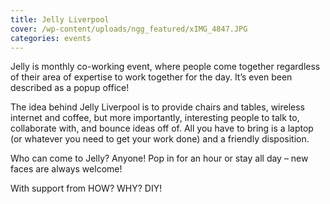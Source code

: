 ```yaml
---
title: Jelly Liverpool
cover: /wp-content/uploads/ngg_featured/xIMG_4847.JPG
categories: events
---
```

Jelly is monthly co-working event, where people come together regardless of their area of expertise to work together for the day. It’s even been described as a popup office!

The idea behind Jelly Liverpool is to provide chairs and tables, wireless internet and coffee, but more importantly, interesting people to talk to, collaborate with, and bounce ideas off of. All you have to bring is a laptop (or whatever you need to get your work done) and a friendly disposition.

Who can come to Jelly? Anyone! Pop in for an hour or stay all day &#8211; new faces are always welcome!

With support from HOW? WHY? DIY!
